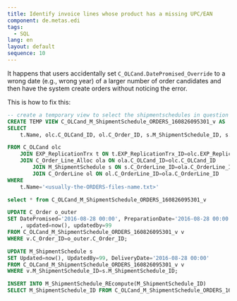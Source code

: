 ```yaml
---
title: Identify invoice lines whose product has a missing UPC/EAN
component: de.metas.edi
tags:
  - SQL
lang: en
layout: default
sequence: 10
---
```


It happens that users accidentally set `C_OLCand.DatePromised_Override` to a wrong date (e.g., wrong year) of a larger number of order candidates and then have the system create orders without noticing the error.

This is how to fix this:

```sql
-- create a temporary view to select the shipmentschedules in question
CREATE TEMP VIEW C_OLCand_M_ShipmentSchedule_ORDERS_160826095301_v AS
SELECT
	t.Name, olc.C_OLCand_ID, ol.C_Order_ID, s.M_ShipmentSchedule_ID, s.DeliveryDate, s.DeliveryDate_Override

FROM C_OLCand olc
	JOIN EXP_ReplicationTrx t ON t.EXP_ReplicationTrx_ID=olc.EXP_ReplicationTrx_ID
	JOIN C_Order_Line_Alloc ola ON ola.C_OLCand_ID=olc.C_OLCand_ID
		JOIN M_ShipmentSchedule s ON s.C_OrderLine_ID=ola.C_OrderLine_ID
		JOIN C_OrderLine ol ON ol.C_OrderLine_ID=ola.C_OrderLine_ID
WHERE
	t.Name='<usually-the-ORDERS-files-name.txt>'

select * from C_OLCand_M_ShipmentSchedule_ORDERS_160826095301_v

UPDATE C_Order o_outer
SET DatePromised='2016-08-28 00:00', PreparationDate='2016-08-28 00:00'
	, updated=now(), updatedby=99
FROM C_OLCand_M_ShipmentSchedule_ORDERS_160826095301_v v
WHERE v.C_Order_ID=o_outer.C_Order_ID;

UPDATE M_ShipmentSchedule s
SET Updated=now(), UpdatedBy=99, DeliveryDate='2016-08-28 00:00'
FROM C_OLCand_M_ShipmentSchedule_ORDERS_160826095301_v v
WHERE v.M_ShipmentSchedule_ID=s.M_ShipmentSchedule_ID;

INSERT INTO M_ShipmentSchedule_REcompute(M_ShipmentSchedule_ID)
SELECT M_ShipmentSchedule_ID FROM C_OLCand_M_ShipmentSchedule_ORDERS_160826095301_v;
```

